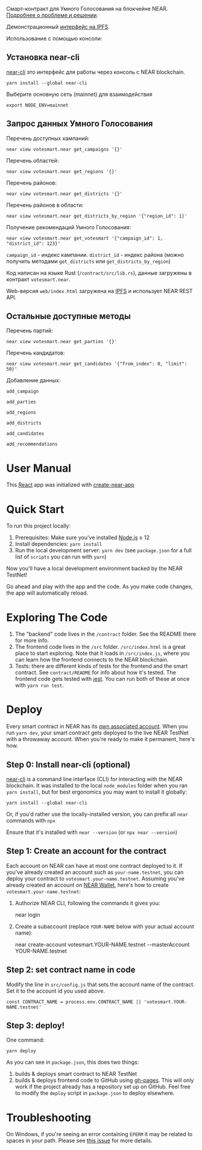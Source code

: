 Смарт-контракт для Умного Голосования на блокчейне NEAR. 
[Подробнее о проблеме и решении](https://hackmd.io/Xeu0dp7iSv-I4hsvWbqRXw?view).

Демонстрационный [интерфейс на IPFS](https://ipfs.infura.io/ipfs/QmeBP14Z9vCqUimsWDy6jUCRei5aRUA47o8jbCJkE3gHuT).

Использование c помощью консоли:

Установка near-cli
-------------------------------------

[near-cli] это интерфейс для работы через консоль с NEAR blockchain. 

    yarn install --global near-cli

Выберите основную сеть (mainnet) для взаимодействия

    export NODE_ENV=mainnet

Запрос данных Умного Голосования
-------------------------------------

Перечень доступных кампаний:

    near view votesmart.near get_campaigns '{}'

Перечень областей:

    near view votesmart.near get_regions '{}'

Перечень районов:

    near view votesmart.near get_districts '{}'

Перечень районов в области:

    near view votesmart.near get_districts_by_region '{"region_id": 1}'

Получение рекомендаций Умного Голосования:    

    near view votesmart.near get_votesmart '{"campaign_id": 1, "district_id": 123}'

`campaign_id` - индекс кампании. `district_id` - индекс района (можно получить методами `get_districts` или `get_districts_by_region`)

Код написан на языке Rust (`/contract/src/lib.rs`), данные загружены в контракт `votesmart.near`.

Web-версия `web/index.html` загружена на [IPFS](https://ipfs.infura.io/ipfs/QmeBP14Z9vCqUimsWDy6jUCRei5aRUA47o8jbCJkE3gHuT) и использует NEAR REST API.

Остальные доступные методы
-------------------------------------

Перечень партий:

    near view votesmart.near get_parties '{}'

Перечень кандидатов:

    near view votesmart.near get_candidates '{"from_index": 0, "limit": 50}'

Добавление данных:

    add_campaign

    add_parties

    add_regions

    add_districts

    add_candidates

    add_recommendations


User Manual
==================

This [React] app was initialized with [create-near-app]


Quick Start
===========

To run this project locally:

1. Prerequisites: Make sure you've installed [Node.js] ≥ 12
2. Install dependencies: `yarn install`
3. Run the local development server: `yarn dev` (see `package.json` for a
   full list of `scripts` you can run with `yarn`)

Now you'll have a local development environment backed by the NEAR TestNet!

Go ahead and play with the app and the code. As you make code changes, the app will automatically reload.


Exploring The Code
==================

1. The "backend" code lives in the `/contract` folder. See the README there for
   more info.
2. The frontend code lives in the `/src` folder. `/src/index.html` is a great
   place to start exploring. Note that it loads in `/src/index.js`, where you
   can learn how the frontend connects to the NEAR blockchain.
3. Tests: there are different kinds of tests for the frontend and the smart
   contract. See `contract/README` for info about how it's tested. The frontend
   code gets tested with [jest]. You can run both of these at once with `yarn
   run test`.


Deploy
======

Every smart contract in NEAR has its [own associated account][NEAR accounts]. When you run `yarn dev`, your smart contract gets deployed to the live NEAR TestNet with a throwaway account. When you're ready to make it permanent, here's how.


Step 0: Install near-cli (optional)
-------------------------------------

[near-cli] is a command line interface (CLI) for interacting with the NEAR blockchain. It was installed to the local `node_modules` folder when you ran `yarn install`, but for best ergonomics you may want to install it globally:

    yarn install --global near-cli

Or, if you'd rather use the locally-installed version, you can prefix all `near` commands with `npx`

Ensure that it's installed with `near --version` (or `npx near --version`)


Step 1: Create an account for the contract
------------------------------------------

Each account on NEAR can have at most one contract deployed to it. If you've already created an account such as `your-name.testnet`, you can deploy your contract to `votesmart.your-name.testnet`. Assuming you've already created an account on [NEAR Wallet], here's how to create `votesmart.your-name.testnet`:

1. Authorize NEAR CLI, following the commands it gives you:

      near login

2. Create a subaccount (replace `YOUR-NAME` below with your actual account name):

      near create-account votesmart.YOUR-NAME.testnet --masterAccount YOUR-NAME.testnet


Step 2: set contract name in code
---------------------------------

Modify the line in `src/config.js` that sets the account name of the contract. Set it to the account id you used above.

    const CONTRACT_NAME = process.env.CONTRACT_NAME || 'votesmart.YOUR-NAME.testnet'


Step 3: deploy!
---------------

One command:

    yarn deploy

As you can see in `package.json`, this does two things:

1. builds & deploys smart contract to NEAR TestNet
2. builds & deploys frontend code to GitHub using [gh-pages]. This will only work if the project already has a repository set up on GitHub. Feel free to modify the `deploy` script in `package.json` to deploy elsewhere.


Troubleshooting
===============

On Windows, if you're seeing an error containing `EPERM` it may be related to spaces in your path. Please see [this issue](https://github.com/zkat/npx/issues/209) for more details.


  [React]: https://reactjs.org/
  [create-near-app]: https://github.com/near/create-near-app
  [Node.js]: https://nodejs.org/en/download/package-manager/
  [jest]: https://jestjs.io/
  [NEAR accounts]: https://docs.near.org/docs/concepts/account
  [NEAR Wallet]: https://wallet.testnet.near.org/
  [near-cli]: https://github.com/near/near-cli
  [gh-pages]: https://github.com/tschaub/gh-pages
